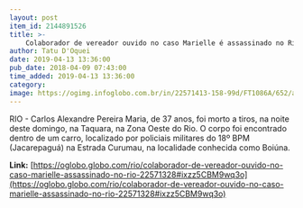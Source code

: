 ```yaml
---
layout: post
item_id: 2144891526
title: >-
    Colaborador de vereador ouvido no caso Marielle é assassinado no Rio
author: Tatu D'Oquei
date: 2019-04-13 13:36:00
pub_date: 2018-04-09 07:43:00
time_added: 2019-04-13 13:36:00
category: 
image: https://ogimg.infoglobo.com.br/in/22571413-158-99d/FT1086A/652/alexandre-morto-taquara1.jpg
---
```


RIO - Carlos Alexandre Pereira Maria, de 37 anos, foi morto a tiros, na noite deste domingo, na Taquara, na Zona Oeste do Rio. O corpo foi encontrado dentro de um carro, localizado por policiais militares do 18º BPM (Jacarepaguá) na Estrada Curumau, na localidade conhecida como Boiúna.

**Link:** [https://oglobo.globo.com/rio/colaborador-de-vereador-ouvido-no-caso-marielle-assassinado-no-rio-22571328#ixzz5CBM9wq3o](https://oglobo.globo.com/rio/colaborador-de-vereador-ouvido-no-caso-marielle-assassinado-no-rio-22571328#ixzz5CBM9wq3o)

